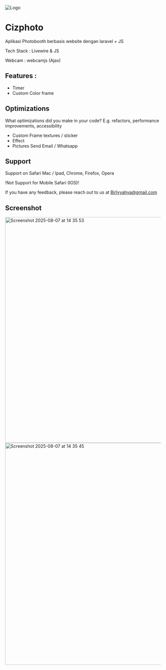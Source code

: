 ![Logo](https://github.com/user-attachments/assets/cfab9cf8-472d-47fb-b061-109919a7143a)

# Cizphoto

Aplikasi Photobooth berbasis website dengan laravel + JS

Tech Stack : Livewire & JS

Webcam : webcamjs (Ajax)

## Features : 
- Timer 
- Custom Color frame

## Optimizations 
What optimizations did you make in your code? E.g. refactors, performance improvements, accessibility
- Custom Frame textures / sticker
- Effect
- Pictures Send Email / Whatsapp

## Support 

Support on Safari Mac / Ipad, Chrome, Firefox, Opera 

!Not Support for Mobile Safari (IOS)!

If you have any feedback, please reach out to us at Birlyyahya@gmail.com

## Screenshot 
<img width="912" height="731" alt="Screenshot 2025-08-07 at 14 35 53" src="https://github.com/user-attachments/assets/0fc9aee2-6734-4a81-87cc-423ff9009673" />
<img width="925" height="719" alt="Screenshot 2025-08-07 at 14 35 45" src="https://github.com/user-attachments/assets/22a68da9-2356-44a9-b7ed-b68bc157eb7c" />
